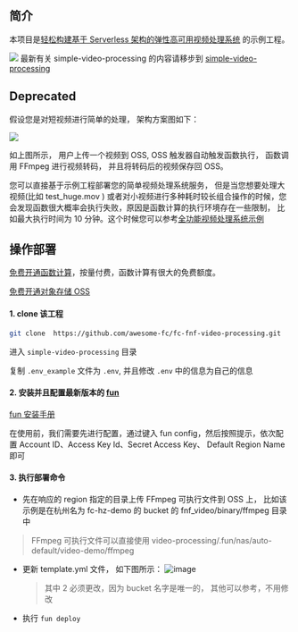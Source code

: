## 简介

本项目是[轻松构建基于 Serverless 架构的弹性高可用视频处理系统](https://yq.aliyun.com/articles/727684) 的示例工程。

![](https://img.alicdn.com/tfs/TB1SKvrzbr1gK0jSZFDXXb9yVXa-58-38.png)
最新有关 simple-video-processing 的内容请移步到 [simple-video-processing](https://github.com/awesome-fc/simple-video-processing)


## Deprecated

假设您是对短视频进行简单的处理， 架构方案图如下：

![](https://img.alicdn.com/tfs/TB1whybzbj1gK0jSZFuXXcrHpXa-758-329.png)

如上图所示， 用户上传一个视频到 OSS, OSS 触发器自动触发函数执行， 函数调用 FFmpeg 进行视频转码， 并且将转码后的视频保存回 OSS。

您可以直接基于示例工程部署您的简单视频处理系统服务， 但是当您想要处理大视频(比如 test_huge.mov ) 或者对小视频进行多种耗时较长组合操作的时候，您会发现函数很大概率会执行失败，原因是函数计算的执行环境存在一些限制， 比如最大执行时间为 10 分钟。这个时候您可以参考[全功能视频处理系统示例](https://github.com/awesome-fc/fc-fnf-video-processing/tree/master/video-processing)

## 操作部署

[免费开通函数计算](https://statistics.functioncompute.com/?title=ServerlessVideo&theme=ServerlessVideo&author=rsong&src=article&url=http://fc.console.aliyun.com)，按量付费，函数计算有很大的免费额度。

[免费开通对象存储 OSS](oss.console.aliyun.com/)

#### 1. clone 该工程

```bash
git clone  https://github.com/awesome-fc/fc-fnf-video-processing.git
```

进入 `simple-video-processing` 目录

复制 `.env_example` 文件为 `.env`, 并且修改 `.env` 中的信息为自己的信息

#### 2. 安装并且配置最新版本的 [fun](https://help.aliyun.com/document_detail/64204.html)

[fun 安装手册](https://github.com/alibaba/funcraft/blob/master/docs/usage/installation-zh.md)

在使用前，我们需要先进行配置，通过键入 fun config，然后按照提示，依次配置 Account ID、Access Key Id、Secret Access Key、 Default Region Name 即可

#### 3. 执行部署命令

- 先在响应的 region 指定的目录上传 FFmpeg 可执行文件到 OSS 上， 比如该示例是在杭州名为 fc-hz-demo 的 bucket 的 fnf_video/binary/ffmpeg 目录中

> FFmpeg 可执行文件可以直接使用 video-processing/.fun/nas/auto-default/video-demo/ffmpeg

- 更新 template.yml 文件， 如下图所示：
    ![image](https://img.alicdn.com/tfs/TB1tMznzhD1gK0jSZFKXXcJrVXa-1456-978.png)
    > 其中 2 必须更改，因为 bucket 名字是唯一的， 其他可以参考，不用修改

- 执行 `fun deploy`